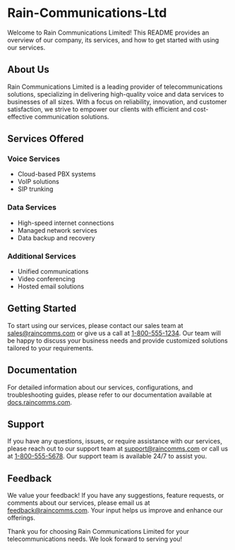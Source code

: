 # Rain-Communications-Ltd


Welcome to Rain Communications Limited! This README provides an overview of our company, its services, and how to get started with using our services.

## About Us

Rain Communications Limited is a leading provider of telecommunications solutions, specializing in delivering high-quality voice and data services to businesses of all sizes. With a focus on reliability, innovation, and customer satisfaction, we strive to empower our clients with efficient and cost-effective communication solutions.

## Services Offered

### Voice Services
- Cloud-based PBX systems
- VoIP solutions
- SIP trunking

### Data Services
- High-speed internet connections
- Managed network services
- Data backup and recovery

### Additional Services
- Unified communications
- Video conferencing
- Hosted email solutions

## Getting Started

To start using our services, please contact our sales team at [sales@raincomms.com](mailto:sales@raincomms.com) or give us a call at [1-800-555-1234](tel:18005551234). Our team will be happy to discuss your business needs and provide customized solutions tailored to your requirements.

## Documentation

For detailed information about our services, configurations, and troubleshooting guides, please refer to our documentation available at [docs.raincomms.com](https://docs.raincomms.com).

## Support

If you have any questions, issues, or require assistance with our services, please reach out to our support team at [support@raincomms.com](mailto:support@raincomms.com) or call us at [1-800-555-5678](tel:18005555678). Our support team is available 24/7 to assist you.

## Feedback

We value your feedback! If you have any suggestions, feature requests, or comments about our services, please email us at [feedback@raincomms.com](mailto:feedback@raincomms.com). Your input helps us improve and enhance our offerings.

Thank you for choosing Rain Communications Limited for your telecommunications needs. We look forward to serving you!

